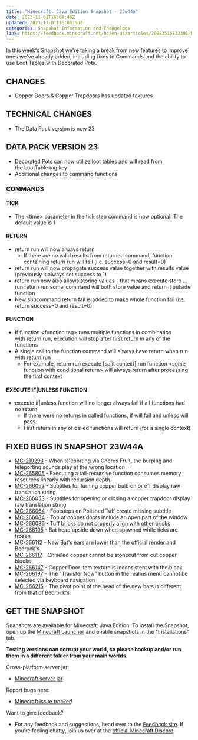 ```yaml
---
title: "Minecraft: Java Edition Snapshot - 23w44a"
date: 2023-11-01T16:08:46Z
updated: 2023-11-01T16:08:50Z
categories: Snapshot Information and Changelogs
link: https://feedback.minecraft.net/hc/en-us/articles/20923516732301-Minecraft-Java-Edition-Snapshot-23w44a
---
```


In this week\'s Snapshot we\'re taking a break from new features to improve ones we\'ve already added, including fixes to Commands and the ability to use Loot Tables with Decorated Pots.

## CHANGES

-   Copper Doors & Copper Trapdoors has updated textures

## TECHNICAL CHANGES

-   The Data Pack version is now 23

## DATA PACK VERSION 23

-   Decorated Pots can now utilize loot tables and will read from the LootTable tag key
-   Additional changes to command functions

### COMMANDS

#### TICK

-   The \<time\> parameter in the tick step command is now optional. The default value is 1

#### RETURN

-   return run will now always return
    -   If there are no valid results from returned command, function containing return run will fail (i.e. success=0 and result=0)
-   return run will now propagate success value together with results value (previously it always set success to 1)
-   return run now also allows storing values - that means execute store \... run return run some_command will both store value and return it outside function
-   New subcommand return fail is added to make whole function fail (i.e. return success=0 and result=0)

#### FUNCTION

-   If function \<function tag\> runs multiple functions in combination with return run, execution will stop after first return in any of the functions
-   A single call to the function command will always have return when run with return run
    -   For example, return run execute \[split context\] run function \<some function with conditional return\> will always return after processing the first context

#### EXECUTE IF\|UNLESS FUNCTION

-   execute if\|unless function will no longer always fail if all functions had no return
    -   If there were no returns in called functions, if will fail and unless will pass
    -   First return in any of called functions will return (for a single context)

## FIXED BUGS IN SNAPSHOT 23W44A

-   [MC-219293](https://bugs.mojang.com/browse/MC-219293) - When teleporting via Chorus Fruit, the burping and teleporting sounds play at the wrong location
-   [MC-265805](https://bugs.mojang.com/browse/MC-265805) - Executing a tail-recursive function consumes memory resources linearly with recursion depth
-   [MC-266052](https://bugs.mojang.com/browse/MC-266052) - Subtitles for turning copper bulb on or off display raw translation string
-   [MC-266053](https://bugs.mojang.com/browse/MC-266053) - Subtitles for opening or closing a copper trapdoor display raw translation string
-   [MC-266064](https://bugs.mojang.com/browse/MC-266064) - Footsteps on Polished Tuff create missing subtitle
-   [MC-266084](https://bugs.mojang.com/browse/MC-266084) - Top of copper doors include an open part of the window
-   [MC-266086](https://bugs.mojang.com/browse/MC-266086) - Tuff bricks do not properly align with other bricks
-   [MC-266105](https://bugs.mojang.com/browse/MC-266105) - Bat head upside down when spawned while ticks are frozen
-   [MC-266112](https://bugs.mojang.com/browse/MC-266112) - New Bat\'s ears are lower than the official render and Bedrock\'s
-   [MC-266117](https://bugs.mojang.com/browse/MC-266117) - Chiseled copper cannot be stonecut from cut copper blocks
-   [MC-266147](https://bugs.mojang.com/browse/MC-266147) - Copper Door item texture is inconsistent with the block
-   [MC-266197](https://bugs.mojang.com/browse/MC-266197) - The \"Transfer Now\" button in the realms menu cannot be selected via keyboard navigation
-   [MC-266215](https://bugs.mojang.com/browse/MC-266215) - The pivot point of the head of the new bats is different from that of Bedrock\'s

## GET THE SNAPSHOT

Snapshots are available for Minecraft: Java Edition. To install the Snapshot, open up the [Minecraft Launcher](https://www.minecraft.net/download.html) and enable snapshots in the \"Installations\" tab.

**Testing versions can corrupt your world, so please backup and/or run them in a different folder from your main worlds.**

Cross-platform server jar:

-   [Minecraft server jar](https://piston-data.mojang.com/v1/objects/009b4831cdda78d8f9b235265e45d0bf14a920da/server.jar)

Report bugs here:

-   [Minecraft issue tracker](https://bugs.mojang.com/projects/MC/summary)!

Want to give feedback?

-   For any feedback and suggestions, head over to the [Feedback site](https://feedback.minecraft.net/). If you\'re feeling chatty, join us over at the [official Minecraft Discord](https://discordapp.com/invite/minecraft).
